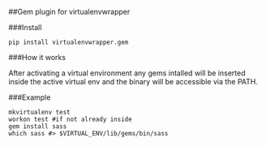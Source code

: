 ##Gem plugin for virtualenvwrapper

###Install 

    pip install virtualenvwrapper.gem

###How it works

After activating a virtual environment any gems intalled 
will be inserted inside the active virtual env and the binary 
will be accessible via the PATH.

###Example


    mkvirtualenv test
    workon test #if not already inside
	gem install sass
	which sass #> $VIRTUAL_ENV/lib/gems/bin/sass


